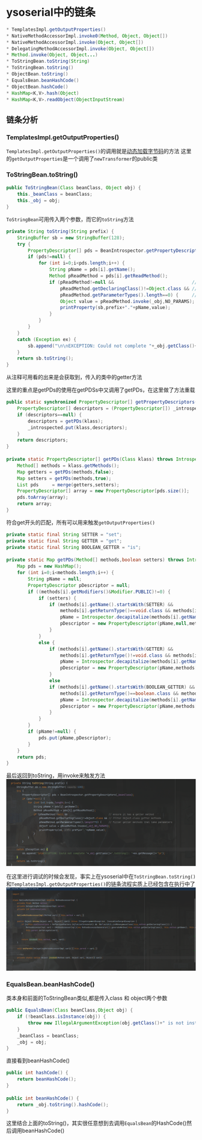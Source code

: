 # ysoserial中的链条
```java
* TemplatesImpl.getOutputProperties()  
* NativeMethodAccessorImpl.invoke0(Method, Object, Object[])  
* NativeMethodAccessorImpl.invoke(Object, Object[])  
* DelegatingMethodAccessorImpl.invoke(Object, Object[])  
* Method.invoke(Object, Object...)  
* ToStringBean.toString(String)  
* ToStringBean.toString()  
* ObjectBean.toString()  
* EqualsBean.beanHashCode()  
* ObjectBean.hashCode()  
* HashMap<K,V>.hash(Object)  
* HashMap<K,V>.readObject(ObjectInputStream)  
```
## 链条分析
### TemplatesImpl.getOutputProperties()
`TemplatesImpl.getOutputProperties()`的调用就是[动态加载字节码](动态加载字节码.md)的方法
这里的`getOutputProperties`是一个调用了`newTransformer`的public类

### ToStringBean.toString()
```java
public ToStringBean(Class beanClass, Object obj) {  
    this._beanClass = beanClass;  
    this._obj = obj;  
}
```
`ToStringBean`可用传入两个参数，而它的`toString`方法

```java
private String toString(String prefix) {  
    StringBuffer sb = new StringBuffer(128);  
    try {  
        PropertyDescriptor[] pds = BeanIntrospector.getPropertyDescriptors(_beanClass);  
        if (pds!=null) {  
            for (int i=0;i<pds.length;i++) {  
                String pName = pds[i].getName();  
                Method pReadMethod = pds[i].getReadMethod();  
                if (pReadMethod!=null &&                             // ensure it has a getter method  
                    pReadMethod.getDeclaringClass()!=Object.class && // filter Object.class getter methods  
                    pReadMethod.getParameterTypes().length==0) {     // filter getter methods that take parameters  
                    Object value = pReadMethod.invoke(_obj,NO_PARAMS);  
                    printProperty(sb,prefix+"."+pName,value);  
                }  
            }  
        }  
    }  
    catch (Exception ex) {  
        sb.append("\n\nEXCEPTION: Could not complete "+_obj.getClass()+".toString(): "+ex.getMessage()+"\n");  
    }  
    return sb.toString();  
}
```
从注释可用看的出来是会获取到，传入的类中的getter方法

这里的重点是getPDs的使用在getPDSs中又调用了getPDs，在这里做了方法重载
```java
public static synchronized PropertyDescriptor[] getPropertyDescriptors(Class klass) throws IntrospectionException {  
    PropertyDescriptor[] descriptors = (PropertyDescriptor[]) _introspected.get(klass);  
    if (descriptors==null) {  
        descriptors = getPDs(klass);  
        _introspected.put(klass,descriptors);  
    }  
    return descriptors;  
}

private static PropertyDescriptor[] getPDs(Class klass) throws IntrospectionException {  
    Method[] methods = klass.getMethods();  
    Map getters = getPDs(methods,false);  
    Map setters = getPDs(methods,true);  
    List pds     = merge(getters,setters);  
    PropertyDescriptor[] array = new PropertyDescriptor[pds.size()];  
    pds.toArray(array);  
    return array;  
}
```

符合get开头的匹配，所有可以用来触发`getOutputProperties()`
```java
private static final String SETTER = "set";  
private static final String GETTER = "get";  
private static final String BOOLEAN_GETTER = "is";  
  
private static Map getPDs(Method[] methods,boolean setters) throws IntrospectionException {  
    Map pds = new HashMap();  
    for (int i=0;i<methods.length;i++) {  
        String pName = null;  
        PropertyDescriptor pDescriptor = null;  
        if ((methods[i].getModifiers()&Modifier.PUBLIC)!=0) {  
            if (setters) {  
                if (methods[i].getName().startsWith(SETTER) &&  
                    methods[i].getReturnType()==void.class && methods[i].getParameterTypes().length==1) {  
                    pName = Introspector.decapitalize(methods[i].getName().substring(3));  
                    pDescriptor = new PropertyDescriptor(pName,null,methods[i]);  
                }  
            }  
            else {  
                if (methods[i].getName().startsWith(GETTER) &&  
                    methods[i].getReturnType()!=void.class && methods[i].getParameterTypes().length==0) {  
                    pName = Introspector.decapitalize(methods[i].getName().substring(3));  
                    pDescriptor = new PropertyDescriptor(pName,methods[i],null);  
                }  
                else  
                if (methods[i].getName().startsWith(BOOLEAN_GETTER) &&  
                    methods[i].getReturnType()==boolean.class && methods[i].getParameterTypes().length==0) {  
                    pName = Introspector.decapitalize(methods[i].getName().substring(2));  
                    pDescriptor = new PropertyDescriptor(pName,methods[i],null);  
                }  
            }  
        }  
        if (pName!=null) {  
            pds.put(pName,pDescriptor);  
        }  
    }  
    return pds;  
}
```

最后返回到toString，用invoke来触发方法
![](attachments/Pasted%20image%2020230301152902.png)

在这里进行调试的时候会发现，事实上在ysoserial中在`ToStringBean.toString()`和`TemplatesImpl.getOutputProperties()`的链条流程实质上已经包含在执行中了
![](attachments/Pasted%20image%2020230301153551.png)

### EqualsBean.beanHashCode()
类本身和前面的ToStringBean类似,都是传入class 和 object两个参数
```java
public EqualsBean(Class beanClass,Object obj) {  
    if (!beanClass.isInstance(obj)) {  
        throw new IllegalArgumentException(obj.getClass()+" is not instance of "+beanClass);  
    }  
    _beanClass = beanClass;  
    _obj = obj;  
}
```

直接看到beanHashCode()
```java
public int hashCode() {  
    return beanHashCode();  
}  
  
public int beanHashCode() {  
    return _obj.toString().hashCode();  
}
```

这里结合上面的toString()，其实很任意想到去调用`EqualsBean`的HashCode()然后调用beanHashCode()